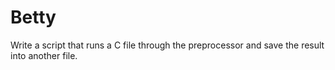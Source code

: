 # Betty
Write a script that runs a C file through the preprocessor and save the result into another file.
